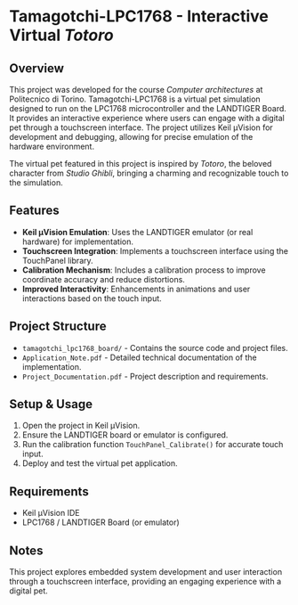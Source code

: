 # Tamagotchi-LPC1768 - Interactive Virtual *Totoro*

## Overview
This project was developed for the course *Computer architectures* at Politecnico di Torino. Tamagotchi-LPC1768 is a virtual pet simulation designed to run on the LPC1768 microcontroller and the LANDTIGER Board. It provides an interactive experience where users can engage with a digital pet through a touchscreen interface. The project utilizes Keil µVision for development and debugging, allowing for precise emulation of the hardware environment.

The virtual pet featured in this project is inspired by *Totoro*, the beloved character from *Studio Ghibli*, bringing a charming and recognizable touch to the simulation.

## Features
- **Keil µVision Emulation**: Uses the LANDTIGER emulator (or real hardware) for implementation.
- **Touchscreen Integration**: Implements a touchscreen interface using the TouchPanel library.
- **Calibration Mechanism**: Includes a calibration process to improve coordinate accuracy and reduce distortions.
- **Improved Interactivity**: Enhancements in animations and user interactions based on the touch input.

## Project Structure
- `tamagotchi_lpc1768_board/` - Contains the source code and project files.
- `Application_Note.pdf` - Detailed technical documentation of the implementation.
- `Project_Documentation.pdf` - Project description and requirements.

## Setup & Usage
1. Open the project in Keil µVision.
2. Ensure the LANDTIGER board or emulator is configured.
3. Run the calibration function `TouchPanel_Calibrate()` for accurate touch input.
4. Deploy and test the virtual pet application.

## Requirements
- Keil µVision IDE
- LPC1768 / LANDTIGER Board (or emulator)

## Notes
This project explores embedded system development and user interaction through a touchscreen interface, providing an engaging experience with a digital pet.
